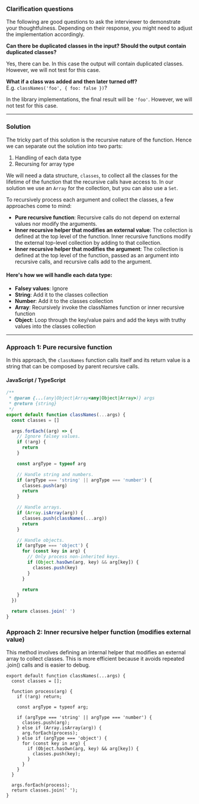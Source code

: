 ### Clarification questions

The following are good questions to ask the interviewer to demonstrate your
thoughtfulness. Depending on their response, you might need to adjust the
implementation accordingly.

**Can there be duplicated classes in the input? Should the output contain
duplicated classes?**

Yes, there can be. In this case the output will contain duplicated classes.
However, we will not test for this case.

**What if a class was added and then later turned off?**  
E.g. `classNames('foo', { foo: false })`?

In the library implementations, the final result will be `'foo'`. However, we
will not test for this case.

---

### Solution

The tricky part of this solution is the recursive nature of the function. Hence
we can separate out the solution into two parts:

1. Handling of each data type
2. Recursing for array type

We will need a data structure, `classes`, to collect all the classes for the
lifetime of the function that the recursive calls have access to. In our
solution we use an `Array` for the collection, but you can also use a `Set`.

To recursively process each argument and collect the classes, a few approaches
come to mind:

- **Pure recursive function**: Recursive calls do not depend on external values
  nor modify the arguments.
- **Inner recursive helper that modifies an external value**: The collection is
  defined at the top level of the function. Inner recursive functions modify the
  external top-level collection by adding to that collection.
- **Inner recursive helper that modifies the argument**: The collection is
  defined at the top level of the function, passed as an argument into recursive
  calls, and recursive calls add to the argument.

#### Here's how we will handle each data type:

- **Falsey values**: Ignore
- **String**: Add it to the classes collection
- **Number**: Add it to the classes collection
- **Array**: Recursively invoke the classNames function or inner recursive
  function
- **Object**: Loop through the key/value pairs and add the keys with truthy
  values into the classes collection

---

### Approach 1: Pure recursive function

In this approach, the `classNames` function calls itself and its return value is
a string that can be composed by parent recursive calls.

#### JavaScript / TypeScript

```ts
/**
 * @param {...(any|Object|Array<any|Object|Array>)} args
 * @return {string}
 */
export default function classNames(...args) {
  const classes = []

  args.forEach((arg) => {
    // Ignore falsey values.
    if (!arg) {
      return
    }

    const argType = typeof arg

    // Handle string and numbers.
    if (argType === 'string' || argType === 'number') {
      classes.push(arg)
      return
    }

    // Handle arrays.
    if (Array.isArray(arg)) {
      classes.push(classNames(...arg))
      return
    }

    // Handle objects.
    if (argType === 'object') {
      for (const key in arg) {
        // Only process non-inherited keys.
        if (Object.hasOwn(arg, key) && arg[key]) {
          classes.push(key)
        }
      }

      return
    }
  })

  return classes.join(' ')
}
```

### Approach 2: Inner recursive helper function (modifies external value)

This method involves defining an internal helper that modifies an external array
to collect classes. This is more efficient because it avoids repeated .join()
calls and is easier to debug.

```TS
export default function classNames(...args) {
  const classes = [];

  function process(arg) {
    if (!arg) return;

    const argType = typeof arg;

    if (argType === 'string' || argType === 'number') {
      classes.push(arg);
    } else if (Array.isArray(arg)) {
      arg.forEach(process);
    } else if (argType === 'object') {
      for (const key in arg) {
        if (Object.hasOwn(arg, key) && arg[key]) {
          classes.push(key);
        }
      }
    }
  }

  args.forEach(process);
  return classes.join(' ');
}
```
